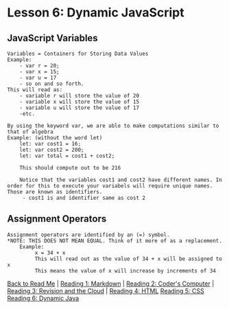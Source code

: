 # Lesson 6: Dynamic JavaScript

## JavaScript Variables
    
    Variables = Containers for Storing Data Values
    Example:
        - var r = 20;
        - var x = 15;
        - var u = 17
        - so on and so forth.
    This will read as:
        - variable r will store the value of 20
        - variable x will store the value of 15
        - variable u will store the value of 17
        -etc.

    By using the keyword var, we are able to make computations similar to that of algebra
    Example: (without the word let)
        let: var cost1 = 16;
        let: var cost2 = 200;
        let: var total = cost1 + cost2;      

        This should compute out to be 216

        Notice that the variables cost1 and cost2 have different names. In order for this to execute your variabels will require unique names. Those are known as identifiers.
         - cost1 is and identifier same as cost 2

## Assignment Operators
    Assignment operators are identified by an (=) symbol.
    *NOTE: THIS DOES NOT MEAN EQUAL. Think of it more of as a replacement.
        Example:
             x = 34 + x
             This will read out as the value of 34 + x will be assigned to  x
             This means the value of x will increase by increments of 34

[Back to Read Me](README.md) |
[Reading 1: Markdown](markdown.md) |
[Reading 2: Coder's Computer](coderscomputer.md) |
[Reading 3: Revision and the Cloud](revisionandthecloud.md) |
[Reading 4: HTML](html.md)
[Reading 5: CSS](css.md)
[Reading 6: Dynamic Java](dynamicjavascript.md)
